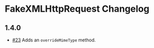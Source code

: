 # FakeXMLHttpRequest Changelog

## 1.4.0

  * [#23](https://github.com/pretenderjs/FakeXMLHttpRequest/pull/23) Adds an `overrideMimeType` method.